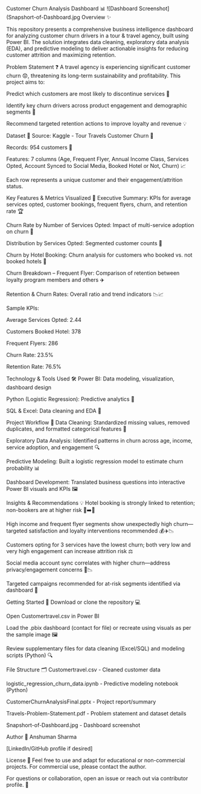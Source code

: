 Customer Churn Analysis Dashboard 📊
![Dashboard Screenshot](Snapshort-of-Dashboard.jpg Overview ✨

This repository presents a comprehensive business intelligence dashboard for analyzing customer churn drivers in a tour & travel agency, built using Power BI. The solution integrates data cleaning, exploratory data analysis (EDA), and predictive modeling to deliver actionable insights for reducing customer attrition and maximizing retention.

Problem Statement ❓
A travel agency is experiencing significant customer churn 😟, threatening its long-term sustainability and profitability. This project aims to:

Predict which customers are most likely to discontinue services 🔮

Identify key churn drivers across product engagement and demographic segments 🎯

Recommend targeted retention actions to improve loyalty and revenue 💡

Dataset 📂
Source: Kaggle - Tour Travels Customer Churn 🔗

Records: 954 customers 👤

Features: 7 columns (Age, Frequent Flyer, Annual Income Class, Services Opted, Account Synced to Social Media, Booked Hotel or Not, Churn) 📈

Each row represents a unique customer and their engagement/attrition status.

Key Features & Metrics Visualized 🚦
Executive Summary: KPIs for average services opted, customer bookings, frequent flyers, churn, and retention rate 🏆

Churn Rate by Number of Services Opted: Impact of multi-service adoption on churn 🔢

Distribution by Services Opted: Segmented customer counts 🍰

Churn by Hotel Booking: Churn analysis for customers who booked vs. not booked hotels 🏨

Churn Breakdown – Frequent Flyer: Comparison of retention between loyalty program members and others ✈️

Retention & Churn Rates: Overall ratio and trend indicators 📉📈

Sample KPIs:

Average Services Opted: 2.44

Customers Booked Hotel: 378

Frequent Flyers: 286

Churn Rate: 23.5%

Retention Rate: 76.5%

Technology & Tools Used 🛠️
Power BI: Data modeling, visualization, dashboard design

Python (Logistic Regression): Predictive analytics 🐍

SQL & Excel: Data cleaning and EDA 🧹

Project Workflow 🚀
Data Cleaning: Standardized missing values, removed duplicates, and formatted categorical features 🧽

Exploratory Data Analysis: Identified patterns in churn across age, income, service adoption, and engagement 🔍

Predictive Modeling: Built a logistic regression model to estimate churn probability 📊

Dashboard Development: Translated business questions into interactive Power BI visuals and KPIs 🖼️

Insights & Recommendations 💡
Hotel booking is strongly linked to retention; non-bookers are at higher risk 🏨➡️😬

High income and frequent flyer segments show unexpectedly high churn—targeted satisfaction and loyalty interventions recommended 💰✈️📉

Customers opting for 3 services have the lowest churn; both very low and very high engagement can increase attrition risk ⚖️

Social media account sync correlates with higher churn—address privacy/engagement concerns 🔗📉

Targeted campaigns recommended for at-risk segments identified via dashboard 📢

Getting Started 🏁
Download or clone the repository 💻

Open Customertravel.csv in Power BI

Load the .pbix dashboard (contact for file) or recreate using visuals as per the sample image 🖼️

Review supplementary files for data cleaning (Excel/SQL) and modeling scripts (Python) 🔍

File Structure 🗂️
Customertravel.csv - Cleaned customer data

logistic_regression_churn_data.ipynb - Predictive modeling notebook (Python)

CustomerChurnAnalysisFinal.pptx - Project report/summary

Travels-Problem-Statement.pdf - Problem statement and dataset details

Snapshort-of-Dashboard.jpg - Dashboard screenshot

Author 🙋
Anshuman Sharma

[LinkedIn/GitHub profile if desired]

License 📄
Feel free to use and adapt for educational or non-commercial projects. For commercial use, please contact the author.

For questions or collaboration, open an issue or reach out via contributor profile. 🤝
